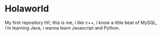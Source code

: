 # Holaworld
My first repository
Hi!, this is me, i like c++, i know a little beat of MySQL, 
i'm learning Java, i wanna learn Javascript and Python.
